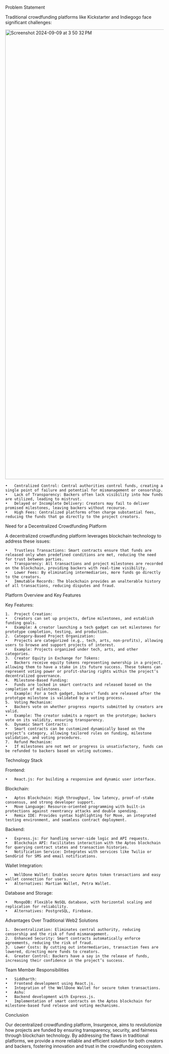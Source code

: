 Problem Statement

Traditional crowdfunding platforms like Kickstarter and Indiegogo face significant challenges:


<img width="1427" alt="Screenshot 2024-09-09 at 3 50 32 PM" src="https://github.com/user-attachments/assets/327b7d65-3fe7-4f90-b96b-54447a9dd903">


	•	Centralized Control: Central authorities control funds, creating a single point of failure and potential for mismanagement or censorship.
	•	Lack of Transparency: Backers often lack visibility into how funds are utilized, leading to mistrust.
	•	Delayed or Incomplete Delivery: Creators may fail to deliver promised milestones, leaving backers without recourse.
	•	High Fees: Centralized platforms often charge substantial fees, reducing the funds that go directly to the project creators.

Need for a Decentralized Crowdfunding Platform

A decentralized crowdfunding platform leverages blockchain technology to address these issues:

	•	Trustless Transactions: Smart contracts ensure that funds are released only when predefined conditions are met, reducing the need for trust between parties.
	•	Transparency: All transactions and project milestones are recorded on the blockchain, providing backers with real-time visibility.
	•	Lower Fees: By eliminating intermediaries, more funds go directly to the creators.
	•	Immutable Records: The blockchain provides an unalterable history of all transactions, reducing disputes and fraud.

Platform Overview and Key Features

Key Features:

	1.	Project Creation:
	•	Creators can set up projects, define milestones, and establish funding goals.
	•	Example: A creator launching a tech gadget can set milestones for prototype completion, testing, and production.
	2.	Category-Based Project Organization:
	•	Projects are categorized (e.g., tech, arts, non-profits), allowing users to browse and support projects of interest.
	•	Example: Projects organized under tech, arts, and other categories.
	3.	Creator Equity in Exchange for Tokens:
	•	Backers receive equity tokens representing ownership in a project, allowing them to have a stake in its future success. These tokens can represent voting power or profit-sharing rights within the project’s decentralized governance.
	4.	Milestone-Based Funding:
	•	Funds are locked in smart contracts and released based on the completion of milestones.
	•	Example: For a tech gadget, backers’ funds are released after the prototype milestone is validated by a voting process.
	5.	Voting Mechanism:
	•	Backers vote on whether progress reports submitted by creators are valid.
	•	Example: The creator submits a report on the prototype; backers vote on its validity, ensuring transparency.
	6.	Dynamic Smart Contracts:
	•	Smart contracts can be customized dynamically based on the project’s category, allowing tailored rules on funding, milestone validation, and voting procedures.
	7.	Refund Mechanism:
	•	If milestones are not met or progress is unsatisfactory, funds can be refunded to backers based on voting outcomes.

Technology Stack

Frontend:

	•	React.js: For building a responsive and dynamic user interface.

Blockchain:

	•	Aptos Blockchain: High throughput, low latency, proof-of-stake consensus, and strong developer support.
	•	Move Language: Resource-oriented programming with built-in protections against reentrancy attacks and double spending.
	•	Remix IDE: Provides syntax highlighting for Move, an integrated testing environment, and seamless contract deployment.

Backend:

	•	Express.js: For handling server-side logic and API requests.
	•	Blockchain API: Facilitates interaction with the Aptos blockchain for querying contract states and transaction histories.
	•	Notification Service: Integrates with services like Twilio or SendGrid for SMS and email notifications.

Wallet Integration:

	•	WellDone Wallet: Enables secure Aptos token transactions and easy wallet connection for users.
	•	Alternatives: Martian Wallet, Petra Wallet.

Database and Storage:

	•	MongoDB: Flexible NoSQL database, with horizontal scaling and replication for reliability.
	•	Alternatives: PostgreSQL, Firebase.

Advantages Over Traditional Web2 Solutions

	1.	Decentralization: Eliminates central authority, reducing censorship and the risk of fund mismanagement.
	2.	Enhanced Security: Smart contracts automatically enforce agreements, reducing the risk of fraud.
	3.	Lower Costs: By cutting out intermediaries, transaction fees are lowered, directing more funds to creators.
	4.	Greater Control: Backers have a say in the release of funds, increasing their confidence in the project’s success.

Team Member Responsibilities

	•	Siddharth:
	•	Frontend development using React.js.
	•	Integration of the WellDone Wallet for secure token transactions.
	•	Ashu:
	•	Backend development with Express.js.
	•	Implementation of smart contracts on the Aptos blockchain for milestone-based fund release and voting mechanisms.

Conclusion

Our decentralized crowdfunding platform, Insurgence, aims to revolutionize how projects are funded by ensuring transparency, security, and fairness through blockchain technology. By addressing the flaws in traditional platforms, we provide a more reliable and efficient solution for both creators and backers, fostering innovation and trust in the crowdfunding ecosystem.
